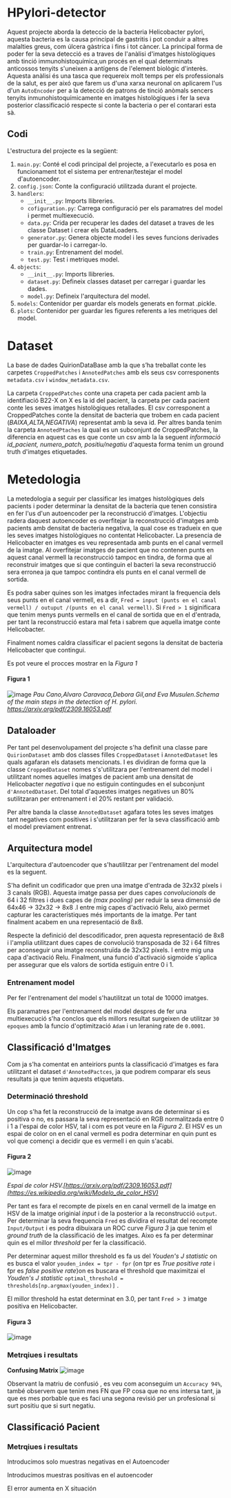 # HPylori-detector
Aquest projecte aborda la deteccio de la bacteria Helicobacter pylori, aquesta bacteria es la causa principal de gastritis i pot conduir a altres malalties greus, com úlcera gàstrica i fins i tot càncer. La principal forma de poder fer la seva detecció es a traves de l'anàlisi d'imatges histològiques amb tinció immunohistoquímica,un procés en el qual determinats anticossos tenyits s'uneixen a antígens de l'element
biològic d'interès. Aquesta anàlisi és una tasca que requereix molt temps per els professionals de la salut, es per aixó que farem us d'una xarxa neuronal on aplicarem l'us d'un ``AutoEncoder`` per a la detecció de patrons de tinció anòmals sencers tenyits inmunohistoquímicamente en imatges histològiques i fer la seva posterior classificació respecte si conte la bacteria o per el contarari esta sà.

## Codi
L'estructura del projecte es la següent:
1. ``main.py``: Conté el codi principal del projecte, a l'executarlo es posa en funcionament tot el sistema per entrenar/testejar el model d'autoencoder.
2. ``config.json``: Conte la configuració utilitzada durant el projecte.
3. ``handlers``:
   - ``__init__.py``: Imports llibreries.
   - ``cofiguration.py``: Carrega configuració per els paramatres del model i permet multiexecució.
   - ``data.py``: Crida per recuperar les dades del dataset a traves de les classe Dataset i crear els DataLoaders.
   - ``generator.py``: Genera objecte model i les seves funcions derivades per guardar-lo i carregar-lo.
   - ``train.py``: Entrenament del model.
   - ``test.py``: Test i metriques model.
4. ``objects``:
   - ``__init__.py``: Imports llibreries.
   - ``dataset.py``: Defineix classes dataset per carregar i guardar les dades.
   - ``model.py``: Defineix l'arquitectura del model.
5. ``models``: Contenidor per guardar els models generats en format .pickle.
6. ``plots``: Contenidor per guardar les figures referents a les metriques del model.


# Dataset

La base de dades QuirionDataBase amb la que s’ha treballat conte les carpetes ``CroppedPatches`` i ``AnnotedPatches`` amb els seus csv corresponents ``metadata.csv`` i ``window_metadata.csv``. 

La carpeta ``CroppedPatches`` conte una crapeta per cada pacient amb la identifiació B22-X on X es la id del pacient, la carpeta per cada pacient conte les seves imatges histològiques retallades. El csv corresponent a CroppedPatches conte la densitat de bacteria que trobem en cada pacient (*BAIXA,ALTA,NEGATIVA*) representat amb la seva id. Per altres banda tenim la carpeta ``AnnotedPtaches`` la qual es un subconjunt de CroppedPatches, la diferencia en aquest cas es que conte un csv amb la la seguent *informació id_pacient, numero_patch, positiu/negatiu* d'aquesta forma tenim un ground truth d'imatges etiquetades.

# Metedologia

La metedologia a seguir per classificar les imatges histològiques dels pacients i poder determinar la densitat de la bacteria que tenen consistira en fer l'us d'un autoencoder per la reconstrucció d'imatges. L'objectiu radera daquest autoencoder es overfitejar la reconstrucció d'imatges amb pacients amb densitat de bacteria negativa, la qual cose es tradueix en que les seves imatges histològiques no contentat Helicobacter. La presencia de Helicobacter en imatges es veu representada amb punts en el canal vermell de la imatge. Al overfitejar imatges de pacient que no contenen punts en aquest canal vermell la reconstrucció tampoc en tindra, de forma que al reconstruir imatges que si que continguin el bacteri la seva reconstrucció sera erronea ja que tampoc contindra els punts en el canal vermell de sortida.

Es podra saber quines son les imatges infectades mirant la frequencia dels seus punts en el canal vermell, es a dir, ``Fred = input (punts en el canal vermell) / outuput /(punts en el canal vermell)``. Si ``Fred > 1`` siginificara que tenim menys punts vermells en el canal de sortida que en el d'entrada, per tant la reconstrucció estara mal feta i sabrem que aquella imatge conte Helicobacter.

Finalment nomes caldra classificar el pacient segons la densitat de bacteria Helicobacter que contingui.

Es pot veure el procces mostrar en la *Figura 1*

#### Figura 1
![image](https://github.com/rauldaal/HPylori-detector/assets/61145059/09aa29f7-c41f-42ed-a5bd-04e1c46897d2)
*Pau Cano,Alvaro Caravaca,Debora Gil,and Eva Musulen.Schema of the main steps in the detection of H. pylori.
 https://arxiv.org/pdf/2309.16053.pdf*

## Dataloader 

Per tant pel desenvolupament del projecte s'ha definit una classe pare ``QuirionDataset`` amb dos classes filles ``CroppedDataset`` i ``AnnotedDataset`` les quals agafaran els datasets mencionats. I es dividiran de forma que la classe ``CroppedDataset`` nomes s's'utilitzara per l'entrenament del model i utilitzant nomes aquelles imatges de pacient amb una densitat de Helicobacter *negativa* i que no estiguin contingudes en el subconjunt ``d'AnnotedDataset``. Del total d'aquestes imatges negatives un 80% sutilitzaran per entrenament i el 20% restant per validació.

Per altre banda la classe ``AnnotedDataset`` agafara totes les seves imatges tant negatives com positives i s'utilitzaran per fer la seva classificació amb el model previament entrenat.

## Arquitectura model

L'arquitectura d'autoencoder que s'hautilitzar per l'entrenament del model es la seguent.

S'ha definit un codificador que pren una imatge d'entrada de 32x32 píxels i 3 canals (RGB). Aquesta imatge passa per dues capes *convolucionals* de 64 i 32 filtres i dues capes de *(max pooling)* per reduir la seva dimensió de 64x46 -> 32x32  -> 8x8 .I entre mig capes d'activació Relu, això permet capturar les característiques més importants de la imatge. Per tant finalment acabem en una representació de 8x8.

Respecte la definició del descodificador, pren aquesta representació de 8x8 i l'amplia utilitzant dues capes de convolució transposada de 32 i 64 filtres per aconseguir una imatge reconstruïda de 32x32 píxels. I entre mig una capa d'activació Relu. Finalment, una funció d'activació sigmoide s'aplica per assegurar que els valors de sortida estiguin entre 0 i 1.

### Entrenament model

Per fer l'entrenament del model s'hautilitzat un total de 10000 imatges.

Els paramatres per l'entrenament del model despres de fer una multiexecució s'ha conclos que els millors resultat surgeixen de utilitzar ``30 epoques`` amb la funcio d'optimització ``Adam`` i un leraning rate de ``0.0001``.

## Classificació d'Imatges

Com ja s'ha comentat en anteiriors punts la classificació d'imatges es fara utilitzant el dataset ``d'AnnotedPactces``, ja que podrem comparar els seus resultats ja que tenim aquests etiquetats.

### Determinació threshold 

Un cop s'ha fet la reconstrucció de la imatge avans de determinar si es positiva o no, es passara la seva representació en RGB normalitzada entre 0 i 1 a l'espai de color HSV, tal i com es pot veure en la *Figura 2*. El HSV es un espai de color on en el canal vermell es podra determinar en quin punt es vol que començi a decidir que es vermell i en quin s'acabi.

#### Figura 2
![image](https://github.com/rauldaal/HPylori-detector/assets/61145059/04c54c80-846a-424c-9e48-7eae5ae24b5b)

*Espai de color HSV.[https://arxiv.org/pdf/2309.16053.pdf](https://es.wikipedia.org/wiki/Modelo_de_color_HSV)*


Per tant es fara el recompte de pixels en en canal vermell de la imatge en HSV de la imatge originial *input* i de la posterior a la reconstrucció ``output``. Per determinar la seva frequencia ``Fred`` es dividira el resultat del recompte ``Input/Output`` i es podra dibuixara un ROC curve *Figura 3* ja que tenim el *ground truth* de la classificació de les imatges. Aixo es fa per determinar quin es el millor *threshold* per fer la classificació.

Per determinar aquest millor threshold es fa us del *Youden's J statistic* on es busca el valor ``youden_index = tpr - fpr`` (on tpr es *True positive rate* i fpr es *false positive rate*)on es buscara el threshold que maximitzai el *Youden's J statistic* ``optimal_threshold = thresholds[np.argmax(youden_index)]`` .

El millor threshold ha estat determinat en 3.0, per tant ``Fred > 3`` imatge positiva en Helicobacter.

#### Figura 3

![image](https://github.com/rauldaal/HPylori-detector/assets/61145059/55da6b4e-c127-457e-a8cd-e20e6ed7830a)

### Metrqiues i resultats

 __Confusing Matrix__ 
![image](https://github.com/rauldaal/HPylori-detector/assets/61145059/d2271c42-2916-4ef6-8a19-8be2cc0fed7d)

Observant la matriu de confusió , es veu com aconseguim un ``Accuracy 94%``, també observem que tenim mes FN que FP cosa que no ens intersa tant, ja que es mes porbable que es faci una segona revisió per un profesional si surt positiu que si surt negatiu.


## Classificació Pacient

### Metrqiues i resultats



Introducimos solo muestras negativas en el Autoencoder

Introducimos muestras positivas en el autoencoder

El error aumenta en X situación


